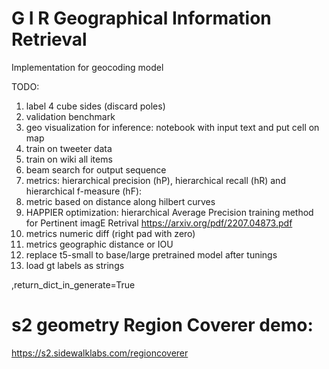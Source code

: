 # G I R  Geographical Information Retrieval

Implementation for geocoding model 


TODO: 
1. label 4 cube sides (discard poles)
2. validation benchmark  
3. geo visualization for inference: notebook with input text and put cell on map  
4. train on tweeter data
5. train on wiki all items 
6. beam search for output sequence 
7. metrics: hierarchical precision (hP), hierarchical recall (hR) and hierarchical f-measure (hF): 
8. metric based on distance along hilbert curves
9. HAPPIER optimization: hierarchical Average Precision training method for Pertinent imagE Retrival
https://arxiv.org/pdf/2207.04873.pdf
10. metrics numeric diff (right pad with zero) 
11. metrics geographic distance or IOU
12. replace t5-small to base/large pretrained model after tunings
13. load gt labels as strings

,return_dict_in_generate=True


# s2 geometry Region Coverer demo:
https://s2.sidewalklabs.com/regioncoverer  
   
